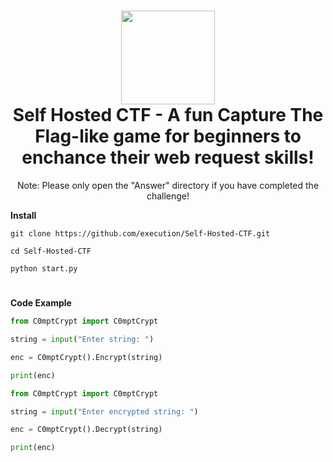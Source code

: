 <h1 align="center">
	<img src="https://i.postimg.cc/KjLpyw0H/flag-removebg-preview.png" width="150px"><br>
    Self Hosted CTF - A fun Capture The Flag-like game for beginners to enchance their web request skills!
</h1>
<p align="center">
    Note: Please only open the "Answer" directory if you have completed the challenge!
</p>

**Install**

```
git clone https://github.com/execution/Self-Hosted-CTF.git

```
```
cd Self-Hosted-CTF
```
```
python start.py
```

<h1></h1>

**Code Example**

```python
from C0mptCrypt import C0mptCrypt

string = input("Enter string: ")

enc = C0mptCrypt().Encrypt(string)

print(enc)
```

```python
from C0mptCrypt import C0mptCrypt

string = input("Enter encrypted string: ")

enc = C0mptCrypt().Decrypt(string)

print(enc)
```
